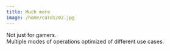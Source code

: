 ```yaml
---
title: Much more
image: /home/cards/02.jpg
---
```


Not just for gamers.  
Multiple modes of operations optimized of different use cases.